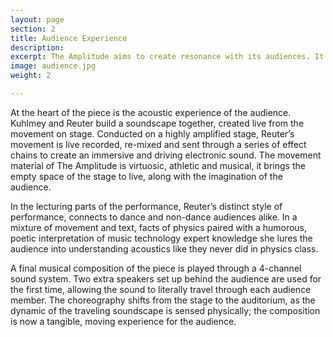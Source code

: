 ```yaml
---
layout: page
section: 2
title: Audience Experience
description:
excerpt: The Amplitude aims to create resonance with its audiences. It is a piece that connects to dance and non-dance audiences, to electronic music experts and physics professors alike. Starting from the simple idea of the acoustic wave. <br><br> Read more...
image: audience.jpg
weight: 2

---
```

At the heart of the piece is the acoustic experience of the audience. Kuhlmey and Reuter build a soundscape together, created live from the movement on stage. Conducted on a highly amplified stage, Reuter’s movement is live recorded, re-mixed and sent through a series of effect chains to create an immersive and driving electronic sound. The movement material of The Amplitude is virtuosic, athletic and musical, it brings the empty space of the stage to live, along with the imagination of the audience.

In the lecturing parts of the performance, Reuter’s distinct style of performance, connects to dance and non-dance audiences alike. In a mixture of movement and text, facts of physics paired with a humorous, poetic interpretation of music technology expert knowledge she lures the audience into understanding acoustics like they never did in physics class.

A final musical composition of the piece is played through a 4-channel sound system. Two extra speakers set up behind the audience are used for the first time, allowing the sound to literally travel through each audience member. The choreography shifts from the stage to the auditorium, as the dynamic of the traveling soundscape is sensed physically; the composition is now a tangible, moving experience for the audience.
